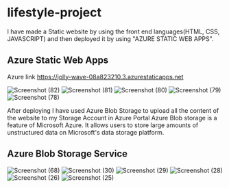 # lifestyle-project
I have made a Static website by using the front end languages(HTML, CSS, JAVASCRIPT) and then deployed it by using "AZURE STATIC WEB APPS".
## Azure Static Web Apps
Azure link https://jolly-wave-08a823210.3.azurestaticapps.net

![Screenshot (82)](https://user-images.githubusercontent.com/96143034/233632407-41582da2-52fe-49f1-b1e2-1196daa7e49b.png)
![Screenshot (81)](https://user-images.githubusercontent.com/96143034/233632415-6f271a69-6a24-4aa0-b616-d474bfa92902.png)
![Screenshot (80)](https://user-images.githubusercontent.com/96143034/233632427-dd656428-c5b9-4507-ae0a-c1ec79d65eef.png)
![Screenshot (79)](https://user-images.githubusercontent.com/96143034/233632442-3b1a7d08-3f75-45b9-91d8-5ce20543f8cc.png)
![Screenshot (78)](https://user-images.githubusercontent.com/96143034/233632460-5701063b-5730-4bcb-980b-94a3f822dded.png)

After deploying I have used Azure Blob Storage to upload all the content of the website to my Storage Account in Azure Portal
Azure Blob storage is a feature of Microsoft Azure. It allows users to store large amounts of unstructured data on Microsoft's data storage platform.
## Azure Blob Storage Service

![Screenshot (68)](https://user-images.githubusercontent.com/96143034/233633606-43d13c3d-8cf8-4456-8c36-0c2873c82763.png)
![Screenshot (30)](https://user-images.githubusercontent.com/96143034/233633615-a7450f29-1298-435d-98f7-447c6163bbe6.png)
![Screenshot (29)](https://user-images.githubusercontent.com/96143034/233633618-016668e5-620a-40df-a3d0-a91d6231ab77.png)
![Screenshot (28)](https://user-images.githubusercontent.com/96143034/233633623-15e13c5e-7c47-481f-9a7a-2370180cc8b8.png)
![Screenshot (26)](https://user-images.githubusercontent.com/96143034/233633630-3d886824-4d5d-42d6-bce4-1863fc2b74e7.png)
![Screenshot (25)](https://user-images.githubusercontent.com/96143034/233633632-ee11e0f5-a5e9-4567-9bca-10c713e2ce4d.png)
